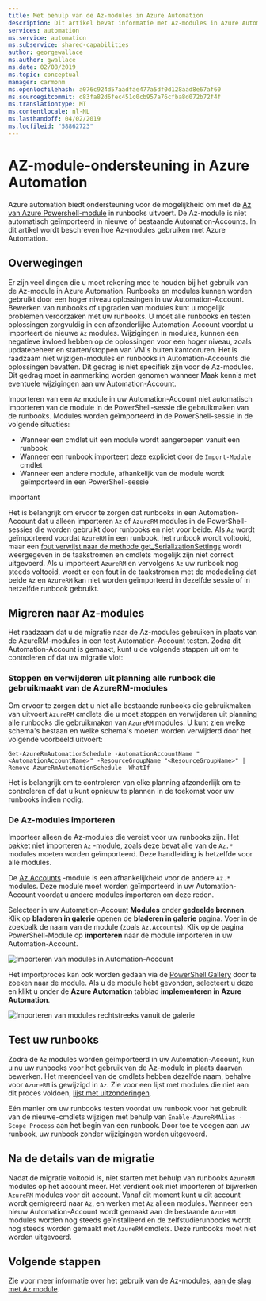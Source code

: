 ```yaml
---
title: Met behulp van de Az-modules in Azure Automation
description: Dit artikel bevat informatie met Az-modules in Azure Automation
services: automation
ms.service: automation
ms.subservice: shared-capabilities
author: georgewallace
ms.author: gwallace
ms.date: 02/08/2019
ms.topic: conceptual
manager: carmonm
ms.openlocfilehash: a076c924d57aadfae477a5df0d128aad8e67af60
ms.sourcegitcommit: d83fa82d6fec451c0cb957a76cfba8d072b72f4f
ms.translationtype: MT
ms.contentlocale: nl-NL
ms.lasthandoff: 04/02/2019
ms.locfileid: "58862723"
---
```

# <a name="az-module-support-in-azure-automation"></a>AZ-module-ondersteuning in Azure Automation

Azure automation biedt ondersteuning voor de mogelijkheid om met de [Az van Azure Powershell-module](/powershell/azure/new-azureps-module-az?view=azps-1.1.0) in runbooks uitvoert. De Az-module is niet automatisch geïmporteerd in nieuwe of bestaande Automation-Accounts. In dit artikel wordt beschreven hoe Az-modules gebruiken met Azure Automation.

## <a name="considerations"></a>Overwegingen

Er zijn veel dingen die u moet rekening mee te houden bij het gebruik van de Az-module in Azure Automation. Runbooks en modules kunnen worden gebruikt door een hoger niveau oplossingen in uw Automation-Account. Bewerken van runbooks of upgraden van modules kunt u mogelijk problemen veroorzaken met uw runbooks. U moet alle runbooks en testen oplossingen zorgvuldig in een afzonderlijke Automation-Account voordat u importeert de nieuwe `Az` modules. Wijzigingen in modules, kunnen een negatieve invloed hebben op de oplossingen voor een hoger niveau, zoals updatebeheer en starten/stoppen van VM's buiten kantooruren. Het is raadzaam niet wijzigen-modules en runbooks in Automation-Accounts die oplossingen bevatten. Dit gedrag is niet specifiek zijn voor de Az-modules. Dit gedrag moet in aanmerking worden genomen wanneer Maak kennis met eventuele wijzigingen aan uw Automation-Account.

Importeren van een `Az` module in uw Automation-Account niet automatisch importeren van de module in de PowerShell-sessie die gebruikmaken van de runbooks. Modules worden geïmporteerd in de PowerShell-sessie in de volgende situaties:

* Wanneer een cmdlet uit een module wordt aangeroepen vanuit een runbook
* Wanneer een runbook importeert deze expliciet door de `Import-Module` cmdlet
* Wanneer een andere module, afhankelijk van de module wordt geïmporteerd in een PowerShell-sessie

> [!IMPORTANT]
> Het is belangrijk om ervoor te zorgen dat runbooks in een Automation-Account dat u alleen importeren `Az` of `AzureRM` modules in de PowerShell-sessies die worden gebruikt door runbooks en niet voor beide. Als `Az` wordt geïmporteerd voordat `AzureRM` in een runbook, het runbook wordt voltooid, maar een [fout verwijst naar de methode get_SerializationSettings](troubleshoot/runbooks.md#get-serializationsettings) wordt weergegeven in de taakstromen en cmdlets mogelijk zijn niet correct uitgevoerd. Als u importeert `AzureRM` en vervolgens `Az` uw runbook nog steeds voltooid, wordt er een fout in de taakstromen met de mededeling dat beide `Az` en `AzureRM` kan niet worden geïmporteerd in dezelfde sessie of in hetzelfde runbook gebruikt.

## <a name="migrating-to-az-modules"></a>Migreren naar Az-modules

Het raadzaam dat u de migratie naar de Az-modules gebruiken in plaats van de AzureRM-modules in een test Automation-Account testen. Zodra dit Automation-Account is gemaakt, kunt u de volgende stappen uit om te controleren of dat uw migratie vlot:

### <a name="stop-and-unschedule-all-runbook-that-uses-azurerm-modules"></a>Stoppen en verwijderen uit planning alle runbook die gebruikmaakt van de AzureRM-modules

Om ervoor te zorgen dat u niet alle bestaande runbooks die gebruikmaken van uitvoert `AzureRM` cmdlets die u moet stoppen en verwijderen uit planning alle runbooks die gebruikmaken van `AzureRM` modules. U kunt zien welke schema's bestaan en welke schema's moeten worden verwijderd door het volgende voorbeeld uitvoert:

  ```powershell-interactive
  Get-AzureRmAutomationSchedule -AutomationAccountName "<AutomationAccountName>" -ResourceGroupName "<ResourceGroupName>" | Remove-AzureRmAutomationSchedule -WhatIf
  ```

Het is belangrijk om te controleren van elke planning afzonderlijk om te controleren of dat u kunt opnieuw te plannen in de toekomst voor uw runbooks indien nodig.

### <a name="import-the-az-modules"></a>De Az-modules importeren

Importeer alleen de Az-modules die vereist voor uw runbooks zijn. Het pakket niet importeren `Az` -module, zoals deze bevat alle van de `Az.*` modules moeten worden geïmporteerd. Deze handleiding is hetzelfde voor alle modules.

De [Az.Accounts](https://www.powershellgallery.com/packages/Az.Accounts/1.1.0) -module is een afhankelijkheid voor de andere `Az.*` modules. Deze module moet worden geïmporteerd in uw Automation-Account voordat u andere modules importeren om deze reden.

Selecteer in uw Automation-Account **Modules** onder **gedeelde bronnen**. Klik op **bladeren in galerie** openen de **bladeren in galerie** pagina.  Voer in de zoekbalk de naam van de module (zoals `Az.Accounts`). Klik op de pagina PowerShell-Module op **importeren** naar de module importeren in uw Automation-Account.

![Importeren van modules in Automation-Account](media/az-modules/import-module.png)

Het importproces kan ook worden gedaan via de [PowerShell Gallery](https://www.powershellgallery.com) door te zoeken naar de module. Als u de module hebt gevonden, selecteert u deze en klikt u onder de **Azure Automation** tabblad **implementeren in Azure Automation**.

![Importeren van modules rechtstreeks vanuit de galerie](media/az-modules/import-gallery.png)

## <a name="test-your-runbooks"></a>Test uw runbooks

Zodra de `Az` modules worden geïmporteerd in uw Automation-Account, kun u nu uw runbooks voor het gebruik van de Az-module in plaats daarvan bewerken. Het merendeel van de cmdlets hebben dezelfde naam, behalve voor `AzureRM` is gewijzigd in `Az`. Zie voor een lijst met modules die niet aan dit proces voldoen, [lijst met uitzonderingen](/powershell/azure/migrate-from-azurerm-to-az?view=azps-1.1.0#change-module-imports-and-cmdlet-names).

Eén manier om uw runbooks testen voordat uw runbook voor het gebruik van de nieuwe-cmdlets wijzigen met behulp van `Enable-AzureRMAlias -Scope Process` aan het begin van een runbook. Door toe te voegen aan uw runbook, uw runbook zonder wijzigingen worden uitgevoerd.

## <a name="after-migration-details"></a>Na de details van de migratie

Nadat de migratie voltooid is, niet starten met behulp van runbooks `AzureRM` modules op het account meer. Het verdient ook niet importeren of bijwerken `AzureRM` modules voor dit account. Vanaf dit moment kunt u dit account wordt gemigreerd naar `Az`, en werken met `Az` alleen modules. Wanneer een nieuw Automation-Account wordt gemaakt aan de bestaande `AzureRM` modules worden nog steeds geïnstalleerd en de zelfstudierunbooks wordt nog steeds worden gemaakt met `AzureRM` cmdlets. Deze runbooks moet niet worden uitgevoerd.

## <a name="next-steps"></a>Volgende stappen

Zie voor meer informatie over het gebruik van de Az-modules, [aan de slag met Az module](/powershell/azure/get-started-azureps?view=azps-1.1.0).
